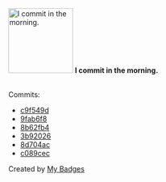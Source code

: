 <img src="https://my-badges.github.io/my-badges/morning-commits.png" alt="I commit in the morning." title="I commit in the morning." width="128">
<strong>I commit in the morning.</strong>
<br><br>

Commits:

- <a href="https://github.com/qoomon/sandbox/commit/c9f549dd53c685f0a5ee01e18150ebd0fc9ed7b6">c9f549d</a>
- <a href="https://github.com/qoomon/sandbox/commit/9fab6f8e566cc621e0796b6d586b41bd00762e2f">9fab6f8</a>
- <a href="https://github.com/qoomon/sandbox/commit/8b62fb44d355df589f99e2e54e5d540e3fda1410">8b62fb4</a>
- <a href="https://github.com/qoomon/sandbox/commit/3b9202634fe51abc4faef307ccc341e55e197523">3b92026</a>
- <a href="https://github.com/qoomon/website/commit/8d704ac9822270f2479c18abeb436d88e497adb3">8d704ac</a>
- <a href="https://github.com/qoomon/website/commit/c089cecc884f0084ca106ab53686d84b1cbf29b1">c089cec</a>


Created by <a href="https://github.com/my-badges/my-badges">My Badges</a>